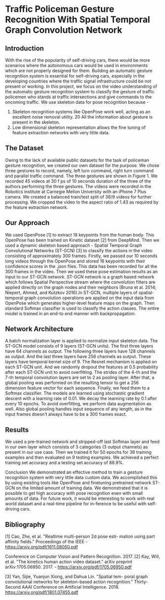 # Traffic Policeman Gesture Recognition With Spatial Temporal Graph Convolution Network

## Introduction

With the rise of the popularity of self-driving cars, there would be more scenarios where the autonomous cars would be used in environments which are not properly designed for them. Building an automatic gesture recognition system is essential for self-driving cars, especially in the developing countries where the traffic signal infrastructure could be not present or working. In this project, we focus on the video understanding of the automatic gesture recognition system to classify the gesture of traffic policemen who stands at traffic intersections and give commands to the oncoming traffic. We use skeleton data for pose recognition because -
1) Skeleton recognition systems like OpenPose work
well, acting as an excellent noise removal utility.
20 All the information about gesture is present in the
skeleton.
3) Low dimensional skeleton representation allows the fine tuning of feature extraction networks with very little data.

## The Dataset

Owing to the lack of available public datasets for the task of policeman gesture recognition, we created our own dataset for the purpose. We chose three gestures to record, namely, left turn command, right turn command and parallel traffic command. The three gestures are shown in Figure 1. We recorded 45 videos at 30 f ps of 10 seconds duration of the three of the authors performing the three gestures. The videos were recorded in the Robotics institute at Carnegie Mellon University with an iPhone 7 Plus camera. We created a balanced train/test split of 36/9 videos for further processing. We cropped the video to the aspect ratio of 1.43 as required by the feature extraction network. 

## Our Approach

We used OpenPose [1] to extract 18 keypoints from the human body. This OpenPose has been trained on Kinetic dataset [2] from DeepMind. Then we used a dynamic skeleton based approach - Spatial Temporal Graph Convolutional Networks (ST-GCN) [3] to classify the actions in the video consisting of approximately 300 frames. Firstly, we passed our 10 seconds long videos through the OpenPose and stored 18 keypoints with their confidence scores in the .json files. This data has been recorded for all the 300 frames in the video. Then we used these pose estimation results as an input to our ST-GCN network. ST-GCN network is a graph based network which follows Spatial Perspective stream where the convolution filters are applied directly on the graph nodes and their neighbors (Bruna et al. 2014; Niepert, Ahmed, and Kutzkov 2016).In ST-GCN, multiple layers of spatial-temporal graph convolution operations are applied on the input data from OpenPose which generates higher-level feature maps on the graph. Then standard Softmax classifier is used to classify the action classes. The entire model is trained in an end-to end manner with backpropagation.

## Network Architecture

A batch normalization layer is applied to normalize input skeleton data. The ST-GCN model consists of 9 layers (ST-GCN units). The first three layers have 64 channels as output. The following three layers have 128 channels as output. And the last three layers have 256 channels as output. These layers have temporal kernel size of 9. The Resnet mechanism is applied on each ST-GCN unit. And we randomly dropout the features at 0.5 probability after each ST-GCN unit to avoid overfitting. The strides of the 4-th and the 7-th temporal convolution layers are set to 2 as pooling layer. After that, a global pooling was performed on the resulting tensor to get a 256 dimension feature vector for each sequence. Finally, we feed them to a Softmax classifier. The models are learned using stochastic gradient descent with a learning rate of 0.01. We decay the learning rate by 0.1 after every 10 epochs. To avoid overfitting, we perform data augmentation as well. Also global pooling handles input sequence of any length, as in the input frames doesn’t always have to be a 300 frames exact.

## Results 

We used a pre-trained network and stripped-off last Softmax layer and feed in our own layer which consists of 3 categories (3 output channels) as present in our use case. Then we trained it for 50 epochs for 36 training examples and then evaluated on 9 testing examples. We achieved a perfect training set accuracy and a testing set accuracy of 88.9%. 

Conclusion
We demonstrated an effective method to train a gesture recognition system with very little data custom data. We accomplished this by using existing tools like OpenPose and finetuning pretrained network ST-GCN on the limited amount of training data. We demonstrated that it is possible to get high accuracy with pose recognition even with small amounts of data. For future work, it would be interesting to work with real world dataset and a real-time pipeline for in-ference to be useful with self-driving cars.

## Bibliography

[1] Cao, Zhe, et al. "Realtime multi-person 2d pose esti- mation using part affinity fields." Proceedings of the IEEE - https://arxiv.org/pdf/1611.08050.pdf

Conference on Computer Vision and Pattern Recognition. 2017.
[2] Kay, Will, et al. "The kinetics human action video dataset." arXiv preprint arXiv:1705.06950. 2017. - https://arxiv.org/pdf/1705.06950.pdf

[3] Yan, Sijie, Yuanjun Xiong, and Dahua Lin. "Spatial tem- poral graph convolutional networks for skeleton-based action recognition." Thirty-Second AAAI Conference on Artificial Intelligence. 2018. https://arxiv.org/pdf/1801.07455.pdf

